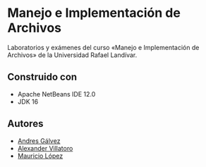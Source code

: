 # Manejo e Implementación de Archivos
 Laboratorios y exámenes del curso «Manejo e Implementación de Archivos» de la Universidad Rafael Landívar.
## Construido con
* Apache NetBeans IDE 12.0
* JDK 16
## Autores
* [Andres Gálvez](https://github.com/AndresSGalvezA)
* [Alexander Villatoro](https://github.com/AlexGVM)
* [Mauricio López](https://github.com/ImMaur0103)
